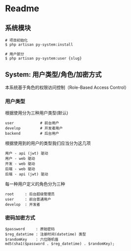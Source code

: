 # Readme

## 系统模块

```
# 项目初始化
$ php artisan py-system:install

# 用户部分
$ php artisan py-system:user {slug}
```

## System: 用户类型/角色/加密方式

本系统基于角色的权限访问控制（Role-Based Access Control）

### 用户类型

根据使用分为三种用户类型(默认)

```
user            # 前台用户
develop         # 开发者用户
backend         # 后台用户
```

根据使用到的用户的类型我们应当分为这几项

```
用户 - api (jwt) 驱动
用户 - web 驱动
开发 - web 驱动
后端 - web 驱动
后端 - api (jwt) 驱动
```

每一种用户定义的角色分为三种

```
root     : 后台超级管理员
user     : 前台普通用户
develop  : 开发者
```

### 密码加密方式

```
$password     : 原始密码
$reg_datetime : 注册时间(datetime) 类型
$randomKey    : 六位随机值
md5(sha1($password . $reg_datetime) . $randomKey);
```
